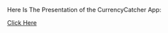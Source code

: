Here Is The Presentation of the CurrencyCatcher App:

<a href="https://www.loom.com/share/3b55918fc74d49099f9fb3d5b3b803d7">Click Here</a>
